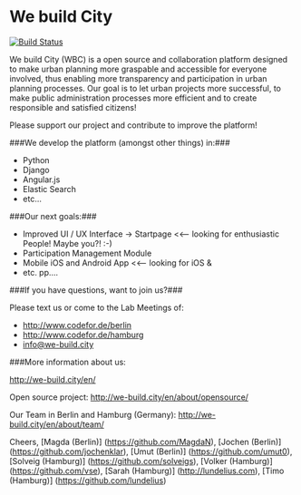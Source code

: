 We build City
=============

[![Build Status](https://travis-ci.org/webuildcity/wbc.svg?branch=master)](https://travis-ci.org/webuildcity/wbc)

We build City (WBC) is a open source and collaboration platform designed to make urban planning more graspable and accessible for everyone involved, thus enabling more transparency and participation in urban planning processes. Our goal is to let urban projects more successful, to make public administration processes more efficient and to create responsible and satisfied citizens!

Please support our project and contribute to improve the platform! 

###We develop the platform (amongst other things) in:###
* Python
* Django
* Angular.js
* Elastic Search
* etc...


###Our next goals:###

* Improved UI / UX Interface -> Startpage <<-- looking for enthusiastic People! Maybe you?! :-)
* Participation Management Module
* Mobile iOS and Android App <<-- looking for iOS & 
* etc. pp....

###If you have questions, want to join us?###

Please text us or come to the Lab Meetings of:

* http://www.codefor.de/berlin
* http://www.codefor.de/hamburg
* info@we-build.city


###More information about us:

http://we-build.city/en/

Open source project:
http://we-build.city/en/about/opensource/

Our Team in Berlin and Hamburg (Germany):
http://we-build.city/en/about/team/




Cheers,
[Magda (Berlin)] (https://github.com/MagdaN), [Jochen (Berlin)] (https://github.com/jochenklar), [Umut (Berlin)] (https://github.com/umut0), [Solveig (Hamburg)] (https://github.com/solveigs), [Volker (Hamburg)] (https://github.com/vse), [Sarah (Hamburg)] (http://lundelius.com), [Timo (Hamburg)] (https://github.com/lundelius)
